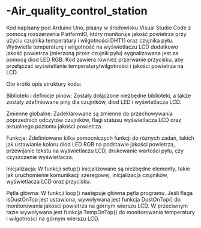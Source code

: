 # -Air_quality_control_station
Kod napisany pod Arduino Uno, pisany w środowisku Visual Studio Code z pomocą rozszerzenia PlatformIO, który monitoruje jakość powietrza przy użyciu czujnika temperatury i wilgotności DHT11 oraz czujnika pyłu. Wyświetla temperaturę i wilgotność na wyświetlaczu LCD dodatkowo jakość powietrza (mierzoną przez czujnik pyłu) sygnalizowana jest za pomocą diod LED RGB. Kod zawiera również przerwanie przycisku, aby przełączać wyświetlanie temperatury/wilgotności i jakości powietrza na LCD.

Oto krótki opis struktury kodu:

Biblioteki i definicje pinów: Zostały dołączone niezbędne biblioteki, a także zostały zdefiniowane piny dla czujników, diod LED i wyświetlacza LCD.

Zmienne globalne: Zadeklarowane są zmienne do przechowywania poprzednich odczytów czujników, flagi statusu wyświetlacza LCD oraz aktualnego poziomu jakości powietrza.

Funkcje: Zdefiniowano kilka pomocniczych funkcji do różnych zadań, takich jak ustawianie koloru diod LED RGB na podstawie jakości powietrza, przewijanie tekstu na wyświetlaczu LCD, drukowanie wartości pyłu, czy czyszczenie wyświetlacza.

Inicjalizacja: W funkcji setup() inicjalizowane są niezbędne elementy, takie jak uruchomienie komunikacji szeregowej, inicjalizacja czujników, wyświetlacza LCD oraz przycisku.

Pętla główna: W funkcji loop() następuje główna pętla programu. Jeśli flaga isDustOnTop jest ustawiona, wywoływana jest funkcja DustOnTop() do monitorowania jakości powietrza na górnym wierszu LCD. W przeciwnym razie wywoływana jest funkcja TempOnTop() do monitorowania temperatury i wilgotności na górnym wierszu LCD.
